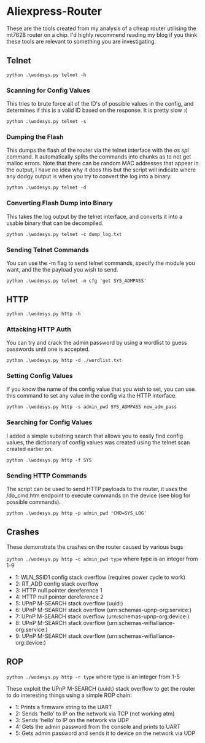# Aliexpress-Router
These are the tools created from my analysis of a cheap router utilising the mt7628 router on a chip. I'd highly recommend reading my blog if you think these tools are relevant to something you are investigating.

## Telnet

`python .\wodesys.py telnet -h`

### Scanning for Config Values

This tries to brute force all of the ID's of possible values in the config, and determines if this is a valid ID based on the response. It is pretty slow :(

`python .\wodesys.py telnet -s`

### Dumping the Flash

This dumps the flash of the router via the telnet interface with the *os spi* command. It automatically splits the commands into chunks as to not get malloc errors. Note that there can be random MAC addresses that appear in the output, I have no idea why it does this but the script will indicate where any dodgy output is when you try to convert the log into a binary.

`python .\wodesys.py telnet -d`

### Converting Flash Dump into Binary

This takes the log output by the telnet interface, and converts it into a usable binary that can be decompiled. 

`python .\wodesys.py telnet -c dump_log.txt`

### Sending Telnet Commands

You can use the -m flag to send telnet commands, specify the module you want, and the the payload you wish to send.

`python .\wodesys.py telnet -m cfg 'get SYS_ADMPASS'`

## HTTP

`python .\wodesys.py http -h`

### Attacking HTTP Auth

You can try and crack the admin password by using a wordlist to guess passwords until one is accepted.

`python .\wodesys.py http -d ./wordlist.txt`

### Setting Config Values

If you know the name of the config value that you wish to set, you can use this command to set any value in the config via the HTTP interface.

`python .\wodesys.py http -s admin_pwd SYS_ADMPASS new_adm_pass`

### Searching for Config Values

I added a simple substring search that allows you to easily find config values, the dictionary of config values was created using the telnet scan created earlier on.

`python .\wodesys.py http -f SYS`

### Sending HTTP Commands

The script can be used to send HTTP payloads to the router, it uses the /do_cmd.htm endpoint to execute commands on the device (see blog for possible commands).

`python .\wodesys.py http -p admin_pwd 'CMD=SYS_LOG'`

## Crashes

These demonstrate the crashes on the router caused by various bugs

`python ./wodesys.py http -c admin_pwd type` where type is an integer from 1-9

- 1: WLN_SSID1 config stack overflow (requires power cycle to work)
- 2: RT_ADD config stack overflow
- 3: HTTP null pointer dereference 1
- 4: HTTP null pointer dereference 2
- 5: UPnP M-SEARCH stack overflow (uuid:)
- 6: UPnP M-SEARCH stack overflow (urn:schemas-upnp-org:service:)
- 7: UPnP M-SEARCH stack overflow (urn:schemas-upnp-org:device:)
- 8: UPnP M-SEARCH stack overflow (urn:schemas-wifialliance-org:service:)
- 9: UPnP M-SEARCH stack overflow (urn:schemas-wifialliance-org:device:)

## ROP

`python ./wodesys.py http -r type` where type is an integer from 1-5

These exploit the UPnP M-SEARCH (uuid:) stack overflow to get the router to do interesting things using a simple ROP chain:
- 1: Prints a firmware string to the UART
- 2: Sends 'hello' to IP on the network via TCP (not working atm)
- 3: Sends 'hello' to IP on the network via UDP
- 4: Gets the admin password from the console and prints to UART
- 5: Gets admin password and sends it to device on the network via UDP

